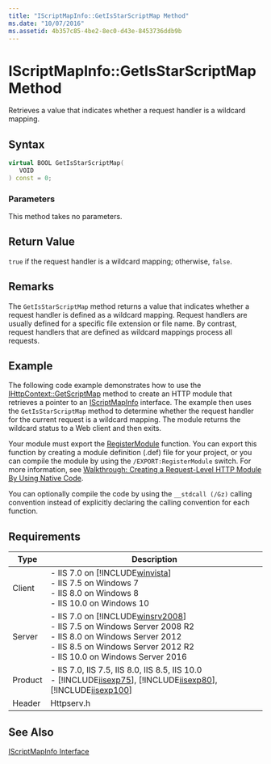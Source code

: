 ```yaml
---
title: "IScriptMapInfo::GetIsStarScriptMap Method"
ms.date: "10/07/2016"
ms.assetid: 4b357c85-4be2-8ec0-d43e-8453736ddb9b
---
```

# IScriptMapInfo::GetIsStarScriptMap Method
Retrieves a value that indicates whether a request handler is a wildcard mapping.  
  
## Syntax  
  
```cpp  
virtual BOOL GetIsStarScriptMap(  
   VOID  
) const = 0;  
```  
  
### Parameters  
 This method takes no parameters.  
  
## Return Value  
 `true` if the request handler is a wildcard mapping; otherwise, `false`.  
  
## Remarks  
 The `GetIsStarScriptMap` method returns a value that indicates whether a request handler is defined as a wildcard mapping. Request handlers are usually defined for a specific file extension or file name. By contrast, request handlers that are defined as wildcard mappings process all requests.  
  
## Example  
 The following code example demonstrates how to use the [IHttpContext::GetScriptMap](../../web-development-reference\native-code-api-reference/ihttpcontext-getscriptmap-method.md) method to create an HTTP module that retrieves a pointer to an [IScriptMapInfo](../../web-development-reference\native-code-api-reference/iscriptmapinfo-interface.md) interface. The example then uses the `GetIsStarScriptMap` method to determine whether the request handler for the current request is a wildcard mapping. The module returns the wildcard status to a Web client and then exits.  
  
<!-- TODO: review snippet reference  [!CODE [IScriptMapInfoGetIsStarScriptMap#1](IScriptMapInfoGetIsStarScriptMap#1)]  -->  
  
 Your module must export the [RegisterModule](../../web-development-reference\native-code-api-reference/pfn-registermodule-function.md) function. You can export this function by creating a module definition (.def) file for your project, or you can compile the module by using the `/EXPORT:RegisterModule` switch. For more information, see [Walkthrough: Creating a Request-Level HTTP Module By Using Native Code](../../web-development-reference\native-code-development-overview\walkthrough-creating-a-request-level-http-module-by-using-native-code.md).  
  
 You can optionally compile the code by using the `__stdcall (/Gz)` calling convention instead of explicitly declaring the calling convention for each function.  
  
## Requirements  
  
|Type|Description|  
|----------|-----------------|  
|Client|-   IIS 7.0 on [!INCLUDE[winvista](../../wmi-provider/includes/winvista-md.md)]<br />-   IIS 7.5 on Windows 7<br />-   IIS 8.0 on Windows 8<br />-   IIS 10.0 on Windows 10|  
|Server|-   IIS 7.0 on [!INCLUDE[winsrv2008](../../wmi-provider/includes/winsrv2008-md.md)]<br />-   IIS 7.5 on Windows Server 2008 R2<br />-   IIS 8.0 on Windows Server 2012<br />-   IIS 8.5 on Windows Server 2012 R2<br />-   IIS 10.0 on Windows Server 2016|  
|Product|-   IIS 7.0, IIS 7.5, IIS 8.0, IIS 8.5, IIS 10.0<br />-   [!INCLUDE[iisexp75](../../web-development-reference/native-code-api-reference/includes/iisexp75-md.md)], [!INCLUDE[iisexp80](../../web-development-reference/native-code-api-reference/includes/iisexp80-md.md)], [!INCLUDE[iisexp100](../../web-development-reference/native-code-api-reference/includes/iisexp100-md.md)]|  
|Header|Httpserv.h|  
  
## See Also  
 [IScriptMapInfo Interface](../../web-development-reference\native-code-api-reference/iscriptmapinfo-interface.md)